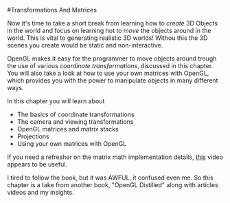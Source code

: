 #Transformations And Matrices

Now it's time to take a short break from learning how to _create_ 3D Objects in the world and focus on learning hot to _move_ the objects around in the world. This is vital to generating realistic 3D worlds! Withou this the 3D scenes you create would be static and non-interactive. 

OpenGL makes it easy for the programmer to move objects around trough the use of various _coordinate transformations_, discussed in this chapter. You will also take a look at how to use your own matrices with OpenGL, which provides you with the power to manipulate objects in many different ways.

In this chapter you will learn about
* The basics of coordinate transformations
* The camera and viewing transformations
* OpenGL matrices and matrix stacks
* Projections
* Using your own matrices with OpenGL

If you need a refresher on the matrix math implementation details, [this](https://www.youtube.com/watch?v=V6sJpjYzfaQ) video appears to be useful.

I tired to follow the book, but it was AWFUL, it confused even me. So this chapter is a take from another book, "OpenGL Distilled" along with articles videos and my insights.